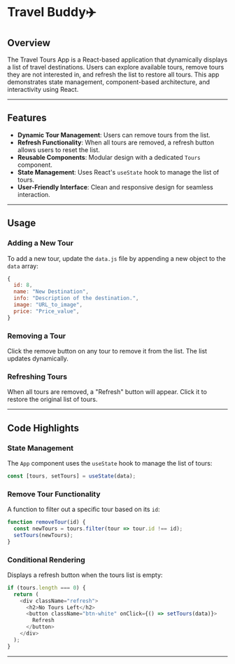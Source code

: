 # Travel Buddy✈️

## Overview
The Travel Tours App is a React-based application that dynamically displays a list of travel destinations. Users can explore available tours, remove tours they are not interested in, and refresh the list to restore all tours. This app demonstrates state management, component-based architecture, and interactivity using React.

---

## Features
- **Dynamic Tour Management**: Users can remove tours from the list.
- **Refresh Functionality**: When all tours are removed, a refresh button allows users to reset the list.
- **Reusable Components**: Modular design with a dedicated `Tours` component.
- **State Management**: Uses React's `useState` hook to manage the list of tours.
- **User-Friendly Interface**: Clean and responsive design for seamless interaction.

---

## Usage
### Adding a New Tour
To add a new tour, update the `data.js` file by appending a new object to the `data` array:
```javascript
{
  id: 8,
  name: "New Destination",
  info: "Description of the destination.",
  image: "URL_to_image",
  price: "Price_value",
}
```

### Removing a Tour
Click the remove button on any tour to remove it from the list. The list updates dynamically.

### Refreshing Tours
When all tours are removed, a "Refresh" button will appear. Click it to restore the original list of tours.

---

## Code Highlights
### State Management
The `App` component uses the `useState` hook to manage the list of tours:
```javascript
const [tours, setTours] = useState(data);
```

### Remove Tour Functionality
A function to filter out a specific tour based on its `id`:
```javascript
function removeTour(id) {
  const newTours = tours.filter(tour => tour.id !== id);
  setTours(newTours);
}
```

### Conditional Rendering
Displays a refresh button when the tours list is empty:
```javascript
if (tours.length === 0) {
  return (
    <div className="refresh">
      <h2>No Tours Left</h2>
      <button className="btn-white" onClick={() => setTours(data)}>
        Refresh
      </button>
    </div>
  );
}
```

---